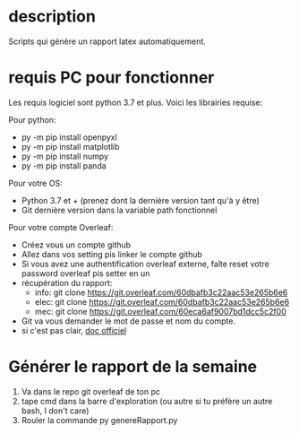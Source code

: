 # description
Scripts qui génère un rapport latex automatiquement. 


# requis PC pour fonctionner
Les requis logiciel sont python 3.7 et plus. Voici les librairies requise:

Pour python:
 - py -m pip install openpyxl
 - py -m pip install matplotlib
 - py -m pip install numpy
 - py -m pip install panda

Pour votre OS:
 - Python 3.7 et + (prenez dont la dernière version tant qu'à y être)
 - Git dernière version dans la variable path fonctionnel

Pour votre compte Overleaf:
 - Créez vous un compte github
 - Allez dans vos setting pis linker le compte github
 - Si vous avez une authentification overleaf externe, faîte reset votre password overleaf pis setter en un
 - récupération du rapport:
    - info: git clone https://git.overleaf.com/60dbafb3c22aac53e265b6e6
    - elec: git clone https://git.overleaf.com/60dbafb3c22aac53e265b6e6
    - mec: git clone https://git.overleaf.com/60eca6af9007bd1dcc5c2f00
 - Git va vous demander le mot de passe et nom du compte.
 - si c'est pas clair, [doc officiel](https://www.overleaf.com/learn/how-to/How_do_I_connect_an_Overleaf_project_with_a_repo_on_GitHub,_GitLab_or_BitBucket%3F)



# Générer le rapport de la semaine
1. Va dans le repo git overleaf de ton pc
2. tape cmd dans la barre d'exploration (ou autre si tu préfère un autre bash, I don't care)
3. Rouler la commande py genereRapport.py